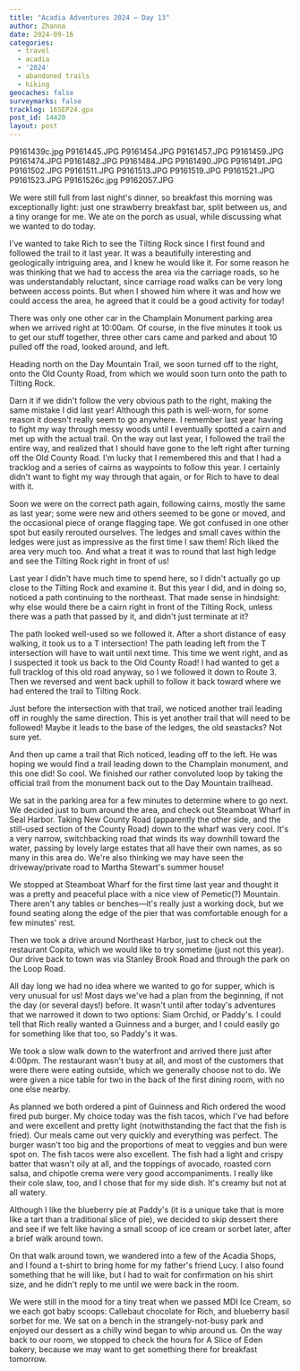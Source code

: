 ```yaml
---
title: "Acadia Adventures 2024 – Day 13"
author: Zhanna
date: 2024-09-16
categories: 
  - travel
  - acadia
  - '2024'
  - abandoned trails
  - hiking
geocaches: false
surveymarks: false
tracklog: 16SEP24.gpx
post_id: 14420
layout: post
---
```


P9161439c.jpg
P9161445.JPG
P9161454.JPG
P9161457.JPG
P9161459.JPG
P9161474.JPG
P9161482.JPG
P9161484.JPG
P9161490.JPG
P9161491.JPG
P9161502.JPG
P9161511.JPG
P9161513.JPG
P9161519.JPG
P9161521.JPG
P9161523.JPG
P9161526c.jpg
P9162057.JPG

We were still full from last night's dinner, so breakfast this morning was exceptionally light: just one strawberry breakfast bar, split between us, and a tiny orange for me. We ate on the porch as usual, while discussing what we wanted to do today.

I've wanted to take Rich to see the Tilting Rock since I first found and followed the trail to it last year. It was a beautifully interesting and geologically intriguing area, and I knew he would like it. For some reason he was thinking that we had to access the area via the carriage roads, so he was understandably reluctant, since carriage road walks can be very long between access points. But when I showed him where it was and how we could access the area, he agreed that it could be a good activity for today!

There was only one other car in the Champlain Monument parking area when we arrived right at 10:00am. Of course, in the five minutes it took us to get our stuff together, three other cars came and parked and about 10 pulled off the road, looked around, and left.

Heading north on the Day Mountain Trail, we soon turned off to the right, onto the Old County Road, from which we would soon turn onto the path to Tilting Rock.

Darn it if we didn't follow the very obvious path to the right, making the same mistake I did last year! Although this path is well-worn, for some reason it doesn't really seem to go anywhere. I remember last year having to fight my way through messy woods until I eventually spotted a cairn and met up with the actual trail. On the way out last year, I followed the trail the entire way, and realized that I should have gone to the left right after turning off the Old County Road. I'm lucky that I remembered this and that I had a tracklog and a series of cairns as waypoints to follow this year. I certainly didn't want to fight my way through that again, or for Rich to have to deal with it.

Soon we were on the correct path again, following cairns, mostly the same as last year; some were new and others seemed to be gone or moved, and the occasional piece of orange flagging tape. We got confused in one other spot but easily rerouted ourselves. The ledges and small caves within the ledges were just as impressive as the first time I saw them! Rich liked the area very much too. And what a treat it was to round that last high ledge and see the Tilting Rock right in front of us!

Last year I didn't have much time to spend here, so I didn't actually go up close to the Tilting Rock and examine it. But this year I did, and in doing so, noticed a path continuing to the northeast. That made sense in hindsight: why else would there be a cairn right in front of the Tilting Rock, unless there was a path that passed by it, and didn't just terminate at it?

The path looked well-used so we followed it. After a short distance of easy walking, it took us to a T intersection! The path leading left from the T intersection will have to wait until next time. This time we went right, and as I suspected it took us back to the Old County Road! I had wanted to get a full tracklog of this old road anyway, so I we followed it down to Route 3. Then we reversed and went back uphill to follow it back toward where we had entered the trail to Tilting Rock.

Just before the intersection with that trail, we noticed another trail leading off in roughly the same direction. This is yet another trail that will need to be followed! Maybe it leads to the base of the ledges, the old seastacks? Not sure yet.

And then up came a trail that Rich noticed, leading off to the left. He was hoping we would find a trail leading down to the Champlain monument, and this one did! So cool. We finished our rather convoluted loop by taking the official trail from the monument back out to the Day Mountain trailhead.

We sat in the parking area for a few minutes to determine where to go next. We decided just to bum around the area, and check out Steamboat Wharf in Seal Harbor. Taking New County Road (apparently the other side, and the still-used section of the County Road) down to the wharf was very cool. It's a very narrow, switchbacking road that winds its way downhill toward the water, passing by lovely large estates that all have their own names, as so many in this area do. We're also thinking we may have seen the driveway/private road to Martha Stewart's summer house!

We stopped at Steamboat Wharf for the first time last year and thought it was a pretty and peaceful place with a nice view of Pemetic(?) Mountain. There aren't any tables or benches—it's really just a working dock, but we found seating along the edge of the pier that was comfortable enough for a few minutes' rest. 

Then we took a drive around Northeast Harbor, just to check out the restaurant Copita, which we would like to try sometime (just not this year). Our drive back to town was via Stanley Brook Road and through the park on the Loop Road.

All day long we had no idea where we wanted to go for supper, which is very unusual for us! Most days we've had a plan from the beginning, if not the day (or several days!) before. It wasn't until after today's adventures that we narrowed it down to two options: Siam Orchid, or Paddy's. I could tell that Rich really wanted a Guinness and a burger, and I could easily go for something like that too, so Paddy's it was.

We took a slow walk down to the waterfront and arrived there just after 4:00pm. The restaurant wasn't busy at all, and most of the customers that were there were eating outside, which we generally choose not to do. We were given a nice table for two in the back of the first dining room, with no one else nearby.

As planned we both ordered a pint of Guinness and Rich ordered the wood fired pub burger. My choice today was the fish tacos, which I've had before and were excellent and pretty light (notwithstanding the fact that the fish is fried). Our meals came out very quickly and everything was perfect. The burger wasn't too big and the proportions of meat to veggies and bun were spot on. The fish tacos were also excellent. The fish had a light and crispy batter that wasn't oily at all, and the toppings of avocado, roasted corn salsa, and chipotle crema were very good accompaniments. I really like their cole slaw, too, and I chose that for my side dish. It's creamy but not at all watery.

Although I like the blueberry pie at Paddy's (it is a unique take that is more like a tart than a traditional slice of pie), we decided to skip dessert there and see if we felt like having a small scoop of ice cream or sorbet later, after a brief walk around town.

On that walk around town, we wandered into a few of the Acadia Shops, and I found a t-shirt to bring home for my father's friend Lucy. I also found something that he will like, but I had to wait for confirmation on his shirt size, and he didn't reply to me until we were back in the room.

We were still in the mood for a tiny treat when we passed MDI Ice Cream, so we each got baby scoops: Callebaut chocolate for Rich, and blueberry basil sorbet for me. We sat on a bench in the strangely-not-busy park and enjoyed our dessert as a chilly wind began to whip around us. On the way back to our room, we stopped to check the hours for A Slice of Eden bakery, because we may want to get something there for breakfast tomorrow.
